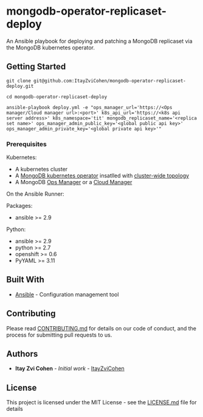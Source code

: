 # mongodb-operator-replicaset-deploy

An Ansible playbook for deploying and patching a MongoDB replicaset via the MongoDB kubernetes operator.

## Getting Started

```
git clone git@github.com:ItayZviCohen/mongodb-operator-replicaset-deploy.git

cd mongodb-operator-replicaset-deploy

ansible-playbook deploy.yml -e "ops_manager_url='https://<Ops manager/Cloud manager url>:<port>' k8s_api_url='https://<k8s api server address>' k8s_namespace='tit' mongodb_replicaset_name='<replica set name>' ops_manager_admin_public_key='<global public api key>' ops_manager_admin_private_key='<global private api key>'"
```

### Prerequisites

Kubernetes:
  - A kubernetes cluster
  - A [MongoDB kubernetes operator](https://docs.mongodb.com/kubernetes-operator/stable) insatlled with [cluster-wide topology](https://docs.mongodb.com/kubernetes-operator/stable/tutorial/plan-k8s-operator-install/#cluster-wide-scope)
  - A MongoDB [Ops Manager](https://www.mongodb.com/products/ops-manager) or a [Cloud Manager](https://www.mongodb.com/cloud/cloud-manager)

On the Ansible Runner:

 Packages:
  - ansible >= 2.9

 Python:
  - ansible >= 2.9
  - python >= 2.7
  - openshift >= 0.6
  - PyYAML >= 3.11

## Built With

* [Ansible](https://docs.ansible.com/) - Configuration management tool

## Contributing

Please read [CONTRIBUTING.md](https://gist.github.com/PurpleBooth/b24679402957c63ec426) for details on our code of conduct, and the process for submitting pull requests to us.

## Authors

* **Itay Zvi Cohen** - *Initial work* - [ItayZviCohen](https://github.com/ItayZviCohen)

## License

This project is licensed under the MIT License - see the [LICENSE.md](LICENSE.md) file for details
